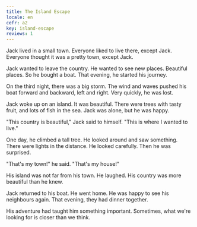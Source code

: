 ```yaml
---
title: The Island Escape
locale: en
cefr: a2
key: island-escape
reviews: 1
---
```


Jack lived in a small town. Everyone liked to live there, except Jack. Everyone thought it was a pretty town, except Jack.

Jack wanted to leave the country. He wanted to see new places. Beautiful places. So he bought a boat. That evening, he started his journey.

On the third night, there was a big storm. The wind and waves pushed his boat forward and backward, left and right. Very quickly, he was lost.

Jack woke up on an island. It was beautiful. There were trees with tasty fruit, and lots of fish in the sea. Jack was alone, but he was happy.

"This country is beautiful," Jack said to himself. "This is where I wanted to live."

One day, he climbed a tall tree. He looked around and saw something. There were lights in the distance. He looked carefully. Then he was surprised.

"That's my town!" he said. "That's my house!"

His island was not far from his town. He laughed. His country was more beautiful than he knew.

Jack returned to his boat. He went home. He was happy to see his neighbours again. That evening, they had dinner together.

His adventure had taught him something important. Sometimes, what we're looking for is closer than we think.